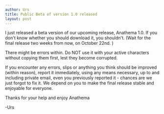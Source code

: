 ```yaml
---
author: Urs
title: Public Beta of version 1.0 released
layout: post
---
```


I just released a beta version of our upcoming release, Anathema 1.0.
If you don't know whether you should download it, you shouldn't. (Wait for the final release two weeks from now, on October 22nd. )

There might be errors within. Do NOT use it with your active characters without copying them first, lest they become corrupted.

If you encounter any errors, slips or anything you think should be improved (within reason), report it immediately, using any means necessary, up to and including private email, even you previously reported it - chances are we just forgot to fix it.
We depend on you to make the final release stable and enjoyable for everyone.

Thanks for your help and enjoy Anathema

-Urs